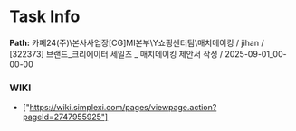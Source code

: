 # Task Info

**Path:** 카페24(주)\본사사업장\[CG]MI본부\Y쇼핑센터팀\매치메이킹 / jihan / [322373] 브랜드_크리에이터 세일즈 _ 매치메이킹 제안서 작성 / 2025-09-01_00-00-00

### WIKI
- ["https://wiki.simplexi.com/pages/viewpage.action?pageId=2747955925"]

